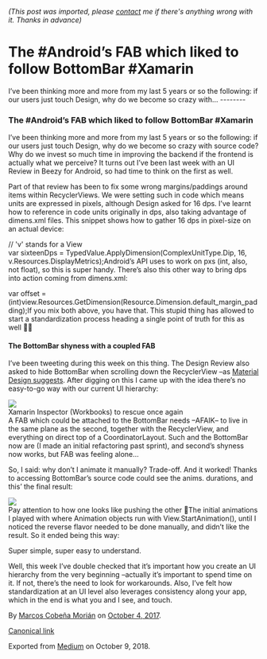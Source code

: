 *(This post was imported, please [contact](#/contact) me if there's anything wrong with it. Thanks in advance)*

  # The #Android’s FAB which liked to follow BottomBar #Xamarin

   I’ve been thinking more and more from my last 5 years or so the following: if our users just touch Design, why do we become so crazy with…   --------
  
### The #Android’s FAB which liked to follow BottomBar #Xamarin

I’ve been thinking more and more from my last 5 years or so the following: if our users just touch Design, why do we become so crazy with source code? Why do we invest so much time in improving the backend if the frontend is actually what we perceive? It turns out I’ve been last week with an UI Review in Beezy for Android, so had time to think on the first as well.

Part of that review has been to fix some wrong margins/paddings around items within RecyclerViews. We were setting such in code which means units are expressed in pixels, although Design asked for 16 dps. I’ve learnt how to reference in code units originally in dps, also taking advantage of dimens.xml files. This snippet shows how to gather 16 dps in pixel-size on an actual device:

// 'v' stands for a View  
var sixteenDps = TypedValue.ApplyDimension(ComplexUnitType.Dip, 16, v.Resources.DisplayMetrics);Android’s API uses to work on pxs (int, also, not float), so this is super handy. There’s also this other way to bring dps into action coming from dimens.xml:

var offset = (int)view.Resources.GetDimension(Resource.Dimension.default_margin_padding);If you mix both above, you have that. This stupid thing has allowed to start a standardization process heading a single point of truth for this as well 👌🏼

#### The BottomBar shyness with a coupled FAB

I’ve been tweeting during this week on this thing. The Design Review also asked to hide BottomBar when scrolling down the RecyclerView –as [Material Design suggests](https://material.io/guidelines/components/bottom-navigation.html#bottom-navigation-behavior). After digging on this I came up with the idea there’s no easy-to-go way with our current UI hierarchy:

  
![](https://cdn-images-1.medium.com/max/1000/1*rP3mHI0tOOds53QlT9AIww.png)  
Xamarin Inspector (Workbooks) to rescue once again  
A FAB which could be attached to the BottomBar needs –AFAIK– to live in the same plane as the second, together with the RecyclerView, and everything on direct top of a CoordinatorLayout. Such and the BottomBar now are (I made an initial refactoring past sprint), and second’s shyness now works, but FAB was feeling alone…

So, I said: why don’t I animate it manually? Trade-off. And it worked! Thanks to accessing BottomBar’s source code could see the anims. durations, and this’ the final result:

![](https://cdn-images-1.medium.com/max/800/1*r36D_mUE1Q9f44qI--jLhg.gif)  
Pay attention to how one looks like pushing the other 🤠The initial animations I played with where Animation objects run with View.StartAnimation(), until I noticed the reverse flavor needed to be done manually, and didn’t like the result. So it ended being this way:

Super simple, super easy to understand.

Well, this week I’ve double checked that it’s important how you create an UI hierarchy from the very beginning –actually it’s important to spend time on it. If not, there’s the need to look for workarounds. Also, I’ve felt how standardization at an UI level also leverages consistency along your app, which in the end is what you and I see, and touch.

  
  
  By [Marcos Cobeña Morián](https://medium.com/@MarcosCobena) on [October 4, 2017](https://medium.com/p/57a805f646).

[Canonical link](https://medium.com/@MarcosCobena/the-androids-fab-which-liked-to-follow-bottombar-xamarin-57a805f646)

Exported from [Medium](https://medium.com) on October 9, 2018.

